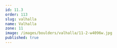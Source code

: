 ```yaml
---
id: 11.3
order: 113
slug: valhalla
name: Valhalla
zone: 11
image: /images/boulders/valhalla/11-2-w4096w.jpg
published: true
---
```

